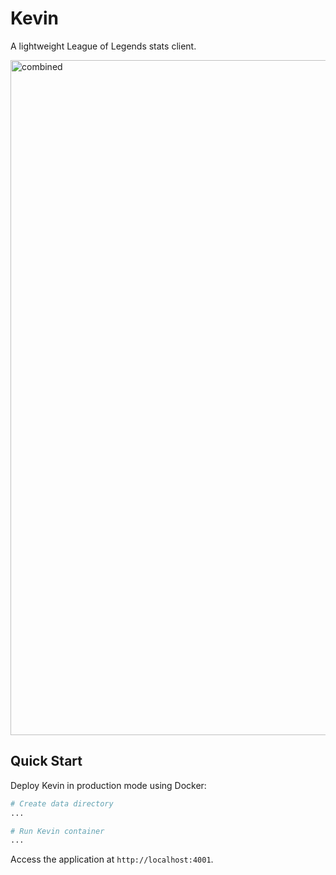 # Kevin

A lightweight League of Legends stats client.

<img width="1330" height="1080" alt="combined" src="https://github.com/user-attachments/assets/a45ba9f4-72cc-4446-a1ab-895fd733891c" />

## Quick Start

Deploy Kevin in production mode using Docker:

```bash
# Create data directory
...

# Run Kevin container
...
```

Access the application at `http://localhost:4001`.
